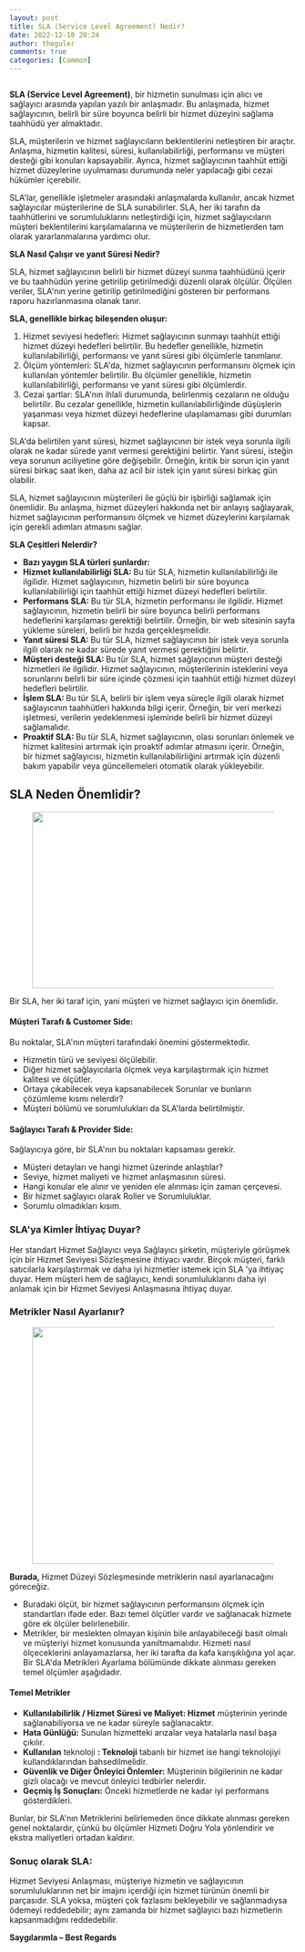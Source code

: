 ```yaml
---
layout: post
title: SLA (Service Level Agreement) Nedir?
date: 2022-12-10 20:24
author: theguler
comments: true
categories: [Common]
---
```

<!-- wp:image {"id":5685,"sizeSlug":"large","linkDestination":"none"} -->
<figure class="wp-block-image size-large"><img src="https://theguler.wordpress.com/wp-content/uploads/2022/12/managed-it-services.png?w=748" alt="" class="wp-image-5685" /></figure>
<!-- /wp:image -->

<!-- wp:paragraph -->
<p><strong>SLA (Service Level Agreement)</strong>, bir hizmetin sunulması için alıcı ve sağlayıcı arasında yapılan yazılı bir anlaşmadır. Bu anlaşmada, hizmet sağlayıcının, belirli bir süre boyunca belirli bir hizmet düzeyini sağlama taahhüdü yer almaktadır.</p>
<!-- /wp:paragraph -->

<!-- wp:paragraph -->
<p>SLA, müşterilerin ve hizmet sağlayıcıların beklentilerini netleştiren bir araçtır. Anlaşma, hizmetin kalitesi, süresi, kullanılabilirliği, performansı ve müşteri desteği gibi konuları kapsayabilir. Ayrıca, hizmet sağlayıcının taahhüt ettiği hizmet düzeylerine uyulmaması durumunda neler yapılacağı gibi cezai hükümler içerebilir.</p>
<!-- /wp:paragraph -->

<!-- wp:paragraph -->
<p>SLA'lar, genellikle işletmeler arasındaki anlaşmalarda kullanılır, ancak hizmet sağlayıcılar müşterilerine de SLA sunabilirler. SLA, her iki tarafın da taahhütlerini ve sorumluluklarını netleştirdiği için, hizmet sağlayıcıların müşteri beklentilerini karşılamalarına ve müşterilerin de hizmetlerden tam olarak yararlanmalarına yardımcı olur.</p>
<!-- /wp:paragraph -->

<!-- wp:paragraph -->
<p><strong>SLA Nasıl Çalışır ve yanıt Süresi Nedir?</strong></p>
<!-- /wp:paragraph -->

<!-- wp:paragraph -->
<p>SLA, hizmet sağlayıcının belirli bir hizmet düzeyi sunma taahhüdünü içerir ve bu taahhüdün yerine getirilip getirilmediği düzenli olarak ölçülür. Ölçülen veriler, SLA'nın yerine getirilip getirilmediğini gösteren bir performans raporu hazırlanmasına olanak tanır.</p>
<!-- /wp:paragraph -->

<!-- wp:paragraph -->
<p><strong>SLA, genellikle birkaç bileşenden oluşur:</strong></p>
<!-- /wp:paragraph -->

<!-- wp:list {"ordered":true} -->
<ol><!-- wp:list-item -->
<li>Hizmet seviyesi hedefleri: Hizmet sağlayıcının sunmayı taahhüt ettiği hizmet düzeyi hedefleri belirtilir. Bu hedefler genellikle, hizmetin kullanılabilirliği, performansı ve yanıt süresi gibi ölçümlerle tanımlanır.</li>
<!-- /wp:list-item -->

<!-- wp:list-item -->
<li>Ölçüm yöntemleri: SLA'da, hizmet sağlayıcının performansını ölçmek için kullanılan yöntemler belirtilir. Bu ölçümler genellikle, hizmetin kullanılabilirliği, performansı ve yanıt süresi gibi ölçümlerdir.</li>
<!-- /wp:list-item -->

<!-- wp:list-item -->
<li>Cezai şartlar: SLA'nın ihlali durumunda, belirlenmiş cezaların ne olduğu belirtilir. Bu cezalar genellikle, hizmetin kullanılabilirliğinde düşüşlerin yaşanması veya hizmet düzeyi hedeflerine ulaşılamaması gibi durumları kapsar.</li>
<!-- /wp:list-item --></ol>
<!-- /wp:list -->

<!-- wp:paragraph -->
<p>SLA'da belirtilen yanıt süresi, hizmet sağlayıcının bir istek veya sorunla ilgili olarak ne kadar sürede yanıt vermesi gerektiğini belirtir. Yanıt süresi, isteğin veya sorunun aciliyetine göre değişebilir. Örneğin, kritik bir sorun için yanıt süresi birkaç saat iken, daha az acil bir istek için yanıt süresi birkaç gün olabilir.</p>
<!-- /wp:paragraph -->

<!-- wp:paragraph -->
<p>SLA, hizmet sağlayıcının müşterileri ile güçlü bir işbirliği sağlamak için önemlidir. Bu anlaşma, hizmet düzeyleri hakkında net bir anlayış sağlayarak, hizmet sağlayıcının performansını ölçmek ve hizmet düzeylerini karşılamak için gerekli adımları atmasını sağlar.</p>
<!-- /wp:paragraph -->

<!-- wp:paragraph -->
<p><strong>SLA Çeşitleri Nelerdir?</strong></p>
<!-- /wp:paragraph -->

<!-- wp:list -->
<ul><!-- wp:list-item -->
<li><strong>Bazı yaygın SLA türleri şunlardır:</strong></li>
<!-- /wp:list-item -->

<!-- wp:list-item -->
<li><strong>Hizmet kullanılabilirliği SLA: </strong>Bu tür SLA, hizmetin kullanılabilirliği ile ilgilidir. Hizmet sağlayıcının, hizmetin belirli bir süre boyunca kullanılabilirliği için taahhüt ettiği hizmet düzeyi hedefleri belirtilir.</li>
<!-- /wp:list-item -->

<!-- wp:list-item -->
<li><strong>Performans SLA: </strong>Bu tür SLA, hizmetin performansı ile ilgilidir. Hizmet sağlayıcının, hizmetin belirli bir süre boyunca belirli performans hedeflerini karşılaması gerektiği belirtilir. Örneğin, bir web sitesinin sayfa yükleme süreleri, belirli bir hızda gerçekleşmelidir.</li>
<!-- /wp:list-item -->

<!-- wp:list-item -->
<li><strong>Yanıt süresi SLA: </strong>Bu tür SLA, hizmet sağlayıcının bir istek veya sorunla ilgili olarak ne kadar sürede yanıt vermesi gerektiğini belirtir.</li>
<!-- /wp:list-item -->

<!-- wp:list-item -->
<li><strong>Müşteri desteği SLA: </strong>Bu tür SLA, hizmet sağlayıcının müşteri desteği hizmetleri ile ilgilidir. Hizmet sağlayıcının, müşterilerinin isteklerini veya sorunlarını belirli bir süre içinde çözmesi için taahhüt ettiği hizmet düzeyi hedefleri belirtilir.</li>
<!-- /wp:list-item -->

<!-- wp:list-item -->
<li><strong>İşlem SLA: </strong>Bu tür SLA, belirli bir işlem veya süreçle ilgili olarak hizmet sağlayıcının taahhütleri hakkında bilgi içerir. Örneğin, bir veri merkezi işletmesi, verilerin yedeklenmesi işleminde belirli bir hizmet düzeyi sağlamalıdır.</li>
<!-- /wp:list-item -->

<!-- wp:list-item -->
<li><strong>Proaktif SLA: </strong>Bu tür SLA, hizmet sağlayıcının, olası sorunları önlemek ve hizmet kalitesini artırmak için proaktif adımlar atmasını içerir. Örneğin, bir hizmet sağlayıcısı, hizmetin kullanılabilirliğini artırmak için düzenli bakım yapabilir veya güncellemeleri otomatik olarak yükleyebilir.</li>
<!-- /wp:list-item --></ul>
<!-- /wp:list -->

<!-- wp:heading -->
<h2 class="wp-block-heading"><strong>SLA Neden Önemlidir?</strong></h2>
<!-- /wp:heading -->

<!-- wp:image {"id":5700,"width":588,"height":309,"sizeSlug":"large","linkDestination":"none"} -->
<figure class="wp-block-image size-large is-resized"><img src="https://theguler.wordpress.com/wp-content/uploads/2022/12/sla-signing.jpg?w=646" alt="" class="wp-image-5700" width="588" height="309" /></figure>
<!-- /wp:image -->

<!-- wp:paragraph -->
<p>Bir SLA, her iki taraf için, yani müşteri ve hizmet sağlayıcı için önemlidir.</p>
<!-- /wp:paragraph -->

<!-- wp:heading {"level":4} -->
<h4 class="wp-block-heading"><strong>Müşteri Tarafı &amp; Customer Side:</strong></h4>
<!-- /wp:heading -->

<!-- wp:paragraph -->
<p>Bu noktalar, SLA'nın müşteri tarafındaki önemini göstermektedir.</p>
<!-- /wp:paragraph -->

<!-- wp:list -->
<ul><!-- wp:list-item -->
<li>Hizmetin türü ve seviyesi ölçülebilir.</li>
<!-- /wp:list-item -->

<!-- wp:list-item -->
<li>Diğer hizmet sağlayıcılarla ölçmek veya karşılaştırmak için hizmet kalitesi ve ölçütler.</li>
<!-- /wp:list-item -->

<!-- wp:list-item -->
<li>Ortaya çıkabilecek veya kapsanabilecek Sorunlar ve bunların çözümleme kısmı nelerdir?</li>
<!-- /wp:list-item -->

<!-- wp:list-item -->
<li>Müşteri bölümü ve sorumlulukları da SLA'larda belirtilmiştir.</li>
<!-- /wp:list-item --></ul>
<!-- /wp:list -->

<!-- wp:heading {"level":4} -->
<h4 class="wp-block-heading"><strong>Sağlayıcı Tarafı &amp; Provider Side:</strong></h4>
<!-- /wp:heading -->

<!-- wp:paragraph -->
<p>Sağlayıcıya göre, bir SLA'nın bu noktaları kapsaması gerekir.</p>
<!-- /wp:paragraph -->

<!-- wp:list -->
<ul><!-- wp:list-item -->
<li>Müşteri detayları ve hangi hizmet üzerinde anlaştılar?</li>
<!-- /wp:list-item -->

<!-- wp:list-item -->
<li>Seviye, hizmet maliyeti ve hizmet anlaşmasının süresi.</li>
<!-- /wp:list-item -->

<!-- wp:list-item -->
<li>Hangi konular ele alınır ve yeniden ele alınması için zaman çerçevesi.</li>
<!-- /wp:list-item -->

<!-- wp:list-item -->
<li>Bir hizmet sağlayıcı olarak Roller ve Sorumluluklar.</li>
<!-- /wp:list-item -->

<!-- wp:list-item -->
<li>Sorumlu olmadıkları kısım.</li>
<!-- /wp:list-item --></ul>
<!-- /wp:list -->

<!-- wp:heading {"level":3} -->
<h3 class="wp-block-heading"><strong>SLA'ya Kimler İhtiyaç Duyar?</strong></h3>
<!-- /wp:heading -->

<!-- wp:paragraph -->
<p>Her standart Hizmet Sağlayıcı veya Sağlayıcı şirketin, müşteriyle görüşmek için bir Hizmet Seviyesi Sözleşmesine ihtiyacı vardır. Birçok müşteri, farklı satıcılarla karşılaştırmak ve daha iyi hizmetler istemek için SLA 'ya ihtiyaç duyar. Hem müşteri hem de sağlayıcı, kendi sorumluluklarını daha iyi anlamak için bir Hizmet Seviyesi Anlaşmasına ihtiyaç duyar.</p>
<!-- /wp:paragraph -->

<!-- wp:heading {"level":3} -->
<h3 class="wp-block-heading"><strong>Metrikler Nasıl Ayarlanır?</strong></h3>
<!-- /wp:heading -->

<!-- wp:image {"id":5694,"width":457,"height":415,"sizeSlug":"large","linkDestination":"none"} -->
<figure class="wp-block-image size-large is-resized"><img src="https://theguler.wordpress.com/wp-content/uploads/2022/12/sla_checklist.png?w=575" alt="" class="wp-image-5694" width="457" height="415" /></figure>
<!-- /wp:image -->

<!-- wp:paragraph -->
<p><strong>Burada, </strong>Hizmet Düzeyi Sözleşmesinde metriklerin nasıl ayarlanacağını göreceğiz.</p>
<!-- /wp:paragraph -->

<!-- wp:list -->
<ul><!-- wp:list-item -->
<li>Buradaki ölçüt, bir hizmet sağlayıcının performansını ölçmek için standartları ifade eder. Bazı temel ölçütler vardır ve sağlanacak hizmete göre ek ölçüler belirlenebilir.</li>
<!-- /wp:list-item -->

<!-- wp:list-item -->
<li>Metrikler, bir meslekten olmayan kişinin bile anlayabileceği basit olmalı ve müşteriyi hizmet konusunda yanıltmamalıdır. Hizmeti nasıl ölçeceklerini anlayamazlarsa, her iki tarafta da kafa karışıklığına yol açar. Bir SLA'da Metrikleri Ayarlama bölümünde dikkate alınması gereken temel ölçümler aşağıdadır.</li>
<!-- /wp:list-item --></ul>
<!-- /wp:list -->

<!-- wp:heading {"level":4} -->
<h4 class="wp-block-heading"><strong>Temel Metrikler</strong></h4>
<!-- /wp:heading -->

<!-- wp:list -->
<ul><!-- wp:list-item -->
<li><strong>Kullanılabilirlik / Hizmet Süresi ve Maliyet: Hizmet</strong>&nbsp;müşterinin yerinde sağlanabiliyorsa ve ne kadar süreyle sağlanacaktır.</li>
<!-- /wp:list-item -->

<!-- wp:list-item -->
<li><strong>Hata Günlüğü:</strong>&nbsp;Sunulan hizmetteki arızalar veya hatalarla nasıl başa çıkılır.</li>
<!-- /wp:list-item -->

<!-- wp:list-item -->
<li><strong>Kullanılan</strong>&nbsp;teknoloji&nbsp;<strong>: Teknoloji</strong>&nbsp;tabanlı bir hizmet ise hangi teknolojiyi kullandıklarından bahsedilmelidir.</li>
<!-- /wp:list-item -->

<!-- wp:list-item -->
<li><strong>Güvenlik ve Diğer Önleyici Önlemler:</strong>&nbsp;Müşterinin bilgilerinin ne kadar gizli olacağı ve mevcut önleyici tedbirler nelerdir.</li>
<!-- /wp:list-item -->

<!-- wp:list-item -->
<li><strong>Geçmiş İş Sonuçları:</strong>&nbsp;Önceki hizmetlerde ne kadar iyi performans gösterdikleri.</li>
<!-- /wp:list-item --></ul>
<!-- /wp:list -->

<!-- wp:paragraph -->
<p>Bunlar, bir SLA'nın Metriklerini belirlemeden önce dikkate alınması gereken genel noktalardır, çünkü bu ölçümler Hizmeti Doğru Yola yönlendirir ve ekstra maliyetleri ortadan kaldırır.</p>
<!-- /wp:paragraph -->

<!-- wp:heading {"level":3} -->
<h3 class="wp-block-heading"><strong>Sonuç olarak SLA:</strong></h3>
<!-- /wp:heading -->

<!-- wp:paragraph -->
<p>Hizmet Seviyesi Anlaşması, müşteriye hizmetin ve sağlayıcının sorumluluklarının net bir imajını içerdiği için hizmet türünün önemli bir parçasıdır. SLA yoksa, müşteri çok fazlasını bekleyebilir ve sağlanmadıysa ödemeyi reddedebilir; aynı zamanda bir hizmet sağlayıcı bazı hizmetlerin kapsanmadığını reddedebilir.</p>
<!-- /wp:paragraph -->

<!-- wp:paragraph -->
<p><strong>Saygılarımla – Best Regards</strong></p>
<!-- /wp:paragraph -->
